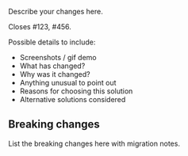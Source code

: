 Describe your changes here.

Closes #123, #456.

Possible details to include:

- Screenshots / gif demo
- What has changed?
- Why was it changed?
- Anything unusual to point out
- Reasons for choosing this solution
- Alternative solutions considered

## Breaking changes

List the breaking changes here with migration notes.
